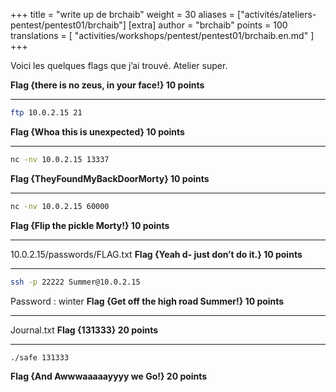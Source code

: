+++
title = "write up de brchaib"
weight = 30
aliases = ["activités/ateliers-pentest/pentest01/brchaib"]
[extra]
author = "brchaib"
points = 100
translations = [
    "activities/workshops/pentest/pentest01/brchaib.en.md"
]
+++

Voici les quelques flags que j’ai trouvé. Atelier super.

**Flag {there is no zeus, in your face!} 10 points**

----------

``` sh
ftp 10.0.2.15 21
```
**Flag {Whoa this is unexpected} 10 points**

----------

``` sh
nc -nv 10.0.2.15 13337
```
**Flag {TheyFoundMyBackDoorMorty} 10 points**

----------

``` sh
nc -nv 10.0.2.15 60000
```
**Flag {Flip the pickle Morty!} 10 points**

----------

10.0.2.15/passwords/FLAG.txt
**Flag {Yeah d- just don’t do it.} 10 points**

----------

``` sh
ssh -p 22222 Summer@10.0.2.15
```
Password&nbsp;: winter
**Flag {Get off the high road Summer!} 10 points**

----------

Journal.txt
**Flag {131333} 20 points**

----------

``` sh
./safe 131333
```
**Flag {And Awwwaaaaayyyy we Go!} 20 points**
